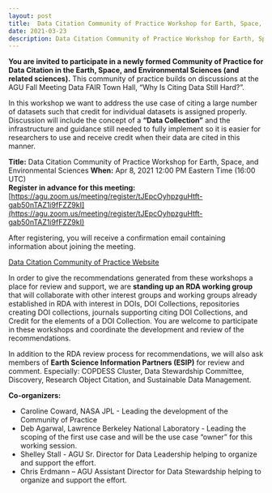 ```yaml
---
layout: post
title:  Data Citation Community of Practice Workshop for Earth, Space, and Environmental Sciences Announcement
date: 2021-03-23
description: Data Citation Community of Practice Workshop for Earth, Space, and Environmental Sciences Announcement
---
```


**You are invited to participate in a newly formed Community of Practice for Data Citation in the Earth, Space, and Environmental Sciences (and related sciences).**  This community of practice builds on discussions at the AGU Fall Meeting Data FAIR Town Hall, “Why Is Citing Data Still Hard?”.
 
In this workshop we want to address the use case of citing a large number of datasets such that credit for individual datasets is assigned properly. Discussion will include the concept of a **“Data Collection”** and the infrastructure and guidance still needed to fully implement so it is easier for researchers to use and receive credit when their data are cited in this manner.  
 
**Title:** Data Citation Community of Practice Workshop for Earth, Space, and Environmental Sciences 
**When:** Apr 8, 2021 12:00 PM Eastern Time (16:00 UTC)  
**Register in advance for this meeting:** [https://agu.zoom.us/meeting/register/tJEpcOyhpzguHtft-gab50nTAZ1i9fFZZ9kI](https://agu.zoom.us/meeting/register/tJEpcOyhpzguHtft-gab50nTAZ1i9fFZZ9kI)  

After registering, you will receive a confirmation email containing information about joining the meeting.  
 
[Data Citation Community of Practice Website](https://agu-data.github.io/DataCitationCoP/)  
 
In order to give the recommendations generated from these workshops a place for review and support, we are **standing up an RDA working group** that will collaborate with other interest groups and working groups already established in RDA with interest in DOIs, DOI Collections, repositories creating DOI collections, journals supporting citing DOI Collections, and Credit for the elements of a DOI Collection. You are welcome to participate in these workshops and coordinate the development and review of the recommendations. 
 
In addition to the RDA review process for recommendations, we will also ask members of **Earth Science Information Partners (ESIP)** for review and comment.  Especially: COPDESS Cluster, Data Stewardship Committee, Discovery,  Research Object Citation, and Sustainable Data Management.
 
**Co-organizers:**  
- Caroline Coward, NASA JPL - Leading the development of the Community of Practice
- Deb Agarwal, Lawrence Berkeley National Laboratory - Leading the scoping of the first use case and will be the use case “owner” for this working session.
- Shelley Stall - AGU Sr. Director for Data Leadership helping to organize and support the effort.
- Chris Erdmann – AGU Assistant Director for Data Stewardship helping to organize and support the effort. 

